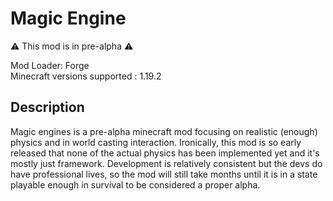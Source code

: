 # Magic Engine
⚠️ This mod is in pre-alpha ⚠️  

Mod Loader: Forge  
Minecraft versions supported : 1.19.2 

## Description
Magic engines is a pre-alpha minecraft mod focusing on realistic (enough) physics and in world casting interaction. Ironically, this mod is so early released that none of the actual physics has been implemented yet and it's mostly just framework. Development is relatively consistent but the devs do have professional lives, so the mod will still take months until it is in a state playable enough in survival to be considered a proper alpha.

